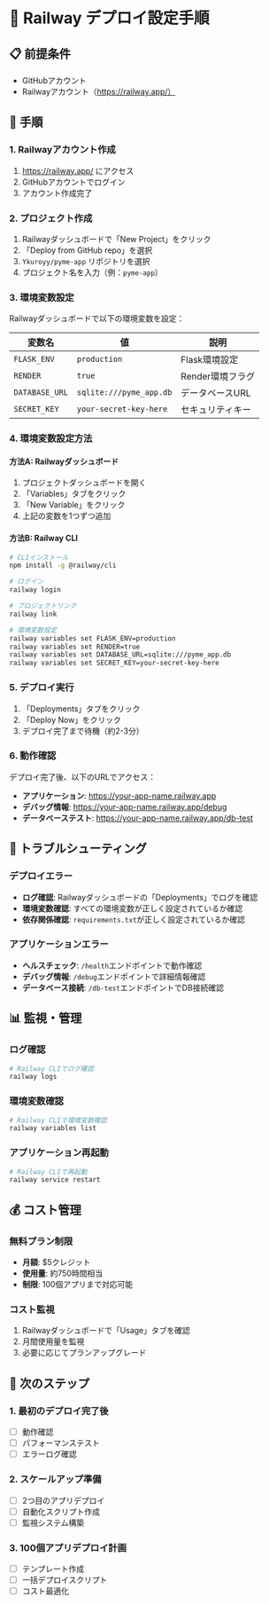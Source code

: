 # 🚂 Railway デプロイ設定手順

## 📋 前提条件
- GitHubアカウント
- Railwayアカウント（https://railway.app/）

## 🚀 手順

### 1. Railwayアカウント作成
1. https://railway.app/ にアクセス
2. GitHubアカウントでログイン
3. アカウント作成完了

### 2. プロジェクト作成
1. Railwayダッシュボードで「New Project」をクリック
2. 「Deploy from GitHub repo」を選択
3. `Ykuroyy/pyme-app` リポジトリを選択
4. プロジェクト名を入力（例：`pyme-app`）

### 3. 環境変数設定
Railwayダッシュボードで以下の環境変数を設定：

| 変数名 | 値 | 説明 |
|--------|----|----|
| `FLASK_ENV` | `production` | Flask環境設定 |
| `RENDER` | `true` | Render環境フラグ |
| `DATABASE_URL` | `sqlite:///pyme_app.db` | データベースURL |
| `SECRET_KEY` | `your-secret-key-here` | セキュリティキー |

### 4. 環境変数設定方法

#### 方法A: Railwayダッシュボード
1. プロジェクトダッシュボードを開く
2. 「Variables」タブをクリック
3. 「New Variable」をクリック
4. 上記の変数を1つずつ追加

#### 方法B: Railway CLI
```bash
# CLIインストール
npm install -g @railway/cli

# ログイン
railway login

# プロジェクトリンク
railway link

# 環境変数設定
railway variables set FLASK_ENV=production
railway variables set RENDER=true
railway variables set DATABASE_URL=sqlite:///pyme_app.db
railway variables set SECRET_KEY=your-secret-key-here
```

### 5. デプロイ実行
1. 「Deployments」タブをクリック
2. 「Deploy Now」をクリック
3. デプロイ完了まで待機（約2-3分）

### 6. 動作確認
デプロイ完了後、以下のURLでアクセス：
- **アプリケーション**: https://your-app-name.railway.app
- **デバッグ情報**: https://your-app-name.railway.app/debug
- **データベーステスト**: https://your-app-name.railway.app/db-test

## 🔧 トラブルシューティング

### デプロイエラー
- **ログ確認**: Railwayダッシュボードの「Deployments」でログを確認
- **環境変数確認**: すべての環境変数が正しく設定されているか確認
- **依存関係確認**: `requirements.txt`が正しく設定されているか確認

### アプリケーションエラー
- **ヘルスチェック**: `/health`エンドポイントで動作確認
- **デバッグ情報**: `/debug`エンドポイントで詳細情報確認
- **データベース接続**: `/db-test`エンドポイントでDB接続確認

## 📊 監視・管理

### ログ確認
```bash
# Railway CLIでログ確認
railway logs
```

### 環境変数確認
```bash
# Railway CLIで環境変数確認
railway variables list
```

### アプリケーション再起動
```bash
# Railway CLIで再起動
railway service restart
```

## 💰 コスト管理

### 無料プラン制限
- **月額**: $5クレジット
- **使用量**: 約750時間相当
- **制限**: 100個アプリまで対応可能

### コスト監視
1. Railwayダッシュボードで「Usage」タブを確認
2. 月間使用量を監視
3. 必要に応じてプランアップグレード

## 🎯 次のステップ

### 1. 最初のデプロイ完了後
- [ ] 動作確認
- [ ] パフォーマンステスト
- [ ] エラーログ確認

### 2. スケールアップ準備
- [ ] 2つ目のアプリデプロイ
- [ ] 自動化スクリプト作成
- [ ] 監視システム構築

### 3. 100個アプリデプロイ計画
- [ ] テンプレート作成
- [ ] 一括デプロイスクリプト
- [ ] コスト最適化 
